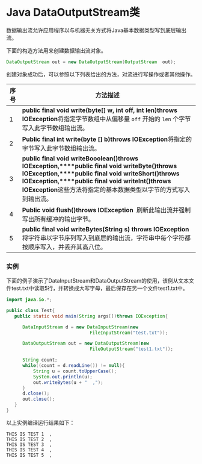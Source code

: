 # Java DataOutputStream类

数据输出流允许应用程序以与机器无关方式将Java基本数据类型写到底层输出流。

下面的构造方法用来创建数据输出流对象。

```java
DataOutputStream out = new DataOutputStream(OutputStream  out);
```

创建对象成功后，可以参照以下列表给出的方法，对流进行写操作或者其他操作。

| 序号   | 方法描述                                     |
| ---- | ---------------------------------------- |
| 1    | **public final void write(byte[] w, int off, int len)throws IOException**将指定字节数组中从偏移量 `off` 开始的 `len` 个字节写入此字节数组输出流。 |
| 2    | **Public final int write(byte [] b)throws IOException**将指定的字节写入此字节数组输出流。 |
| 3    | **public final void writeBooolean()throws IOException,****public final void writeByte()throws IOException,****public final void writeShort()throws IOException,****public final void writeInt()throws IOException**这些方法将指定的基本数据类型以字节的方式写入到输出流。 |
| 4    | **Public void flush()throws IOException**  刷新此输出流并强制写出所有缓冲的输出字节。 |
| 5    | **public final void writeBytes(String s) throws IOException**将字符串以字节序列写入到底层的输出流，字符串中每个字符都按顺序写入，并丢弃其高八位。 |

### 实例

下面的例子演示了DataInputStream和DataOutputStream的使用，该例从文本文件test.txt中读取5行，并转换成大写字母，最后保存在另一个文件test1.txt中。

```java
import java.io.*;

public class Test{
   public static void main(String args[])throws IOException{

      DataInputStream d = new DataInputStream(new
                               FileInputStream("test.txt"));

      DataOutputStream out = new DataOutputStream(new
                               FileOutputStream("test1.txt"));

      String count;
      while((count = d.readLine()) != null){
          String u = count.toUpperCase();
          System.out.println(u);
          out.writeBytes(u + "  ,");
      }
      d.close();
      out.close();
   }
}
```

以上实例编译运行结果如下：

```
THIS IS TEST 1  ,
THIS IS TEST 2  ,
THIS IS TEST 3  ,
THIS IS TEST 4  ,
THIS IS TEST 5  ,
```

